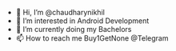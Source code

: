 - 👋 Hi, I’m @chaudharynikhil
- 👀 I’m interested in Android Development
- 🌱 I’m currently doing my Bachelors
- 📫 How to reach me Buy1GetNone @Telegram

<!---
chaudharynikhil/chaudharynikhil is a ✨ special ✨ repository because its `README.md` (this file) appears on your GitHub profile.
You can click the Preview link to take a look at your changes.
--->

